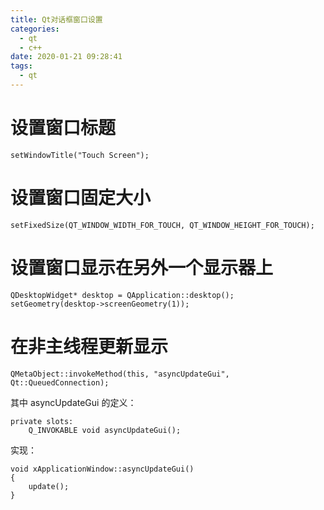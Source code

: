 ```yaml
---
title: Qt对话框窗口设置
categories:
  - qt
  - c++
date: 2020-01-21 09:28:41
tags:
  - qt
---
```


# 设置窗口标题

```
setWindowTitle("Touch Screen"); 
```

# 设置窗口固定大小

```
setFixedSize(QT_WINDOW_WIDTH_FOR_TOUCH, QT_WINDOW_HEIGHT_FOR_TOUCH);
```

# 设置窗口显示在另外一个显示器上

```
QDesktopWidget* desktop = QApplication::desktop();
setGeometry(desktop->screenGeometry(1));
```

# 在非主线程更新显示

```
QMetaObject::invokeMethod(this, "asyncUpdateGui", Qt::QueuedConnection);
```

其中 asyncUpdateGui 的定义：

```
private slots:
    Q_INVOKABLE void asyncUpdateGui();   
```

实现：

```
void xApplicationWindow::asyncUpdateGui()
{
    update();
}
```



